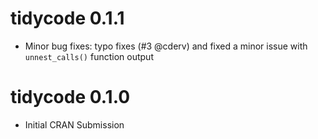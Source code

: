 # tidycode 0.1.1

* Minor bug fixes: typo fixes (#3 @cderv) and fixed a minor issue with `unnest_calls()` function output 

# tidycode 0.1.0

* Initial CRAN Submission
